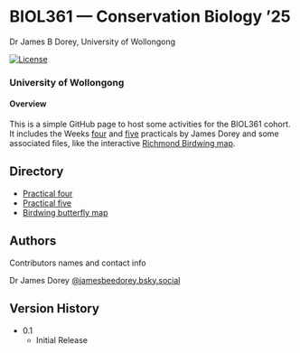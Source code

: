**BIOL361** — Conservation Biology ’25
================
Dr James B Dorey, University of Wollongong

<!-- badges: start -->

[![License](https://img.shields.io/badge/license-GPL%20(%3E=%203)-lightgrey.svg?style=flat)](http://www.gnu.org/licenses/gpl-3.0.html)

<!-- badges: end -->
<!-- README.md is generated from README.Rmd. Please edit that file -->

### University of Wollongong

#### **Overview**

This is a simple GitHub page to host some activities for the BIOL361
cohort. It includes the Weeks [four](DoreyPrac1/Prac1_BIOL361.html) and
[five](https://jbdorey.github.io/BIOL361_25/articles/Prac2_BIOL361.html)
practicals by James Dorey and some associated files, like the
interactive [Richmond Birdwing
map](https://jbdorey.github.io/BIOL361_25/articles/birdwingR.html).

## Directory

- [Practical
  four](https://jbdorey.github.io/BIOL361_25/articles/Prac1_BIOL361.html)
- [Practical
  five](https://jbdorey.github.io/BIOL361_25/articles/Prac2_BIOL361.html)
- [Birdwing butterfly
  map](https://jbdorey.github.io/BIOL361_25/articles/birdwingR.html)

## Authors

Contributors names and contact info

Dr James Dorey
[@jamesbeedorey.bsky.social](%5Bhttps://twitter.com/dompizzie%5D(https://bsky.app/profile/jamesbeedorey.bsky.social))

## Version History

- 0.1
  - Initial Release

